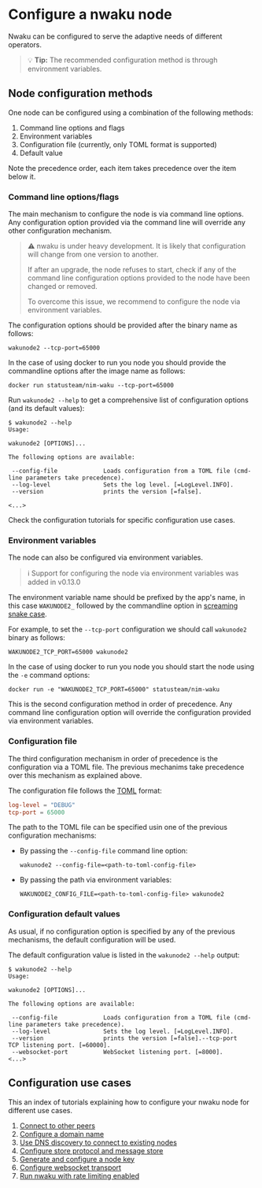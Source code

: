 # Configure a nwaku node

Nwaku can be configured to serve the adaptive needs of different operators.

> :bulb: **Tip:** The recommended configuration method is through environment variables.

## Node configuration methods

One node can be configured using a combination of the following methods:

1. Command line options and flags
2. Environment variables
3. Configuration file (currently, only TOML format is supported)
4. Default value

Note the precedence order, each item takes precedence over the item below it.

### Command line options/flags

The main mechanism to configure the node is via command line options. Any configuration option provided via the command line will override any other configuration mechanism.

> :warning: nwaku is under heavy development. It is likely that configuration will change from one version to another.
>
> If after an upgrade, the node refuses to start, check if any of the command line configuration options provided to the node have been changed or removed.
> 
> To overcome this issue, we recommend to configure the node via environment variables.

The configuration options should be provided after the binary name as follows:

```shell
wakunode2 --tcp-port=65000
```

In the case of using docker to run you node you should provide the commandline options after the image name as follows:

```shell
docker run statusteam/nim-waku --tcp-port=65000
```

Run `wakunode2 --help` to get a comprehensive list of configuration options (and its default values):

```shell
$ wakunode2 --help
Usage: 

wakunode2 [OPTIONS]...

The following options are available:

 --config-file             Loads configuration from a TOML file (cmd-line parameters take precedence).
 --log-level               Sets the log level. [=LogLevel.INFO].
 --version                 prints the version [=false].

<...>
```

Check the configuration tutorials for specific configuration use cases.

### Environment variables

The node can also be configured via environment variables. 

> :information_source: Support for configuring the node via environment variables was added in v0.13.0

The environment variable name should be prefixed by the app's name, in this case `WAKUNODE2_` followed by the commandline option in [screaming snake case](https://en.wiktionary.org/wiki/screaming_snake_case). 

For example, to set the `--tcp-port` configuration we should call `wakunode2` binary as follows:

```shell
WAKUNODE2_TCP_PORT=65000 wakunode2
```

In the case of using docker to run you node you should start the node using the `-e` command options:

```shell
docker run -e "WAKUNODE2_TCP_PORT=65000" statusteam/nim-waku
```

This is the second configuration method in order of precedence. Any command line configuration option will override the configuration
provided via environment variables.

### Configuration file

The third configuration mechanism in order of precedence is the configuration via a TOML file. The previous mechanims take precedence over this mechanism as explained above.

The configuration file follows the [TOML](https://toml.io/en/) format:

```toml
log-level = "DEBUG"
tcp-port = 65000
```

The path to the TOML file can be specified usin one of the previous configuration mechanisms:

* By passing the `--config-file` command line option:
  ```shell
  wakunode2 --config-file=<path-to-toml-config-file>
  ```
* By passing the path via environment variables:
  ```shell
  WAKUNODE2_CONFIG_FILE=<path-to-toml-config-file> wakunode2
  ```

### Configuration default values

As usual, if no configuration option is specified by any of the previous mechanisms, the default configuration will be used.

The default configuration value is listed in the `wakunode2 --help` output:

```shell
$ wakunode2 --help
Usage: 

wakunode2 [OPTIONS]...

The following options are available:

 --config-file             Loads configuration from a TOML file (cmd-line parameters take precedence).
 --log-level               Sets the log level. [=LogLevel.INFO].
 --version                 prints the version [=false].--tcp-port                TCP listening port. [=60000].
 --websocket-port          WebSocket listening port. [=8000].
<...>
```

## Configuration use cases

This an index of tutorials explaining how to configure your nwaku node for different use cases.

1. [Connect to other peers](./connect.md)
2. [Configure a domain name](./configure-domain.md)
3. [Use DNS discovery to connect to existing nodes](./configure-dns-disc.md)
4. [Configure store protocol and message store](./configure-store.md)
5. [Generate and configure a node key](./configure-key.md)
6. [Configure websocket transport](./configure-websocket.md)
7. [Run nwaku with rate limiting enabled](./run-with-rln.md)